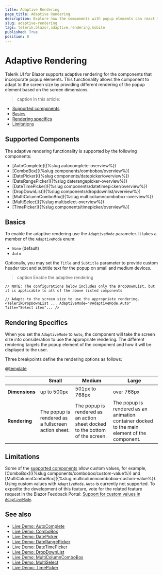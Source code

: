 ```yaml
---
title: Adaptive Rendering
page_title: Adaptive Rendering
description: Explore how the components with popup elements can react to the changes in the
slug: adaptive-rendering
tags: telerik,blazor,adaptive,rendering,mobile
published: True
position: 0
---
```


# Adaptive Rendering

Telerik UI for Blazor supports adaptive rendering for the components that incorporate popup elements. This functionality allows the component to adapt to the screen size by providing different rendering of the popup element based on the screen dimensions.

>caption In this article:

* [Supported components](#supported-components)
* [Basics](#basics)
* [Rendering specifics](#rendering-specifics)
* [Limitations](#limitations)

## Supported Components

The adaptive rendering functionality is supported by the following components:

* [AutoComplete]({%slug autocomplete-overview%})
* [ComboBox]({%slug components/combobox/overview%})
* [DatePicker]({%slug components/datepicker/overview%})
* [DateRangePicker]({%slug daterangepicker-overview%})
* [DateTimePicker]({%slug components/datetimepicker/overview%})
* [DropDownList]({%slug components/dropdownlist/overview%})
* [MultiColumnComboBox]({%slug multicolumncombobox-overview%})
* [MultiSelect]({%slug multiselect-overview%})
* [TimePicker]({%slug components/timepicker/overview%})

## Basics

To enable the adaptive rendering use the `AdaptiveMode` parameter. It takes a member of the `AdaptiveMode` enum:

* `None` (default)
* `Auto`

Optionally, you may set the `Title` and `Subtitle` parameter to provide custom header text and subtitle text for the popup on small and medium devices.

>caption Enable the adaptive rendering

````CSHTML
// NOTE: The configurations below includes only the DropDownList, but it is applicable to all of the above listed components

// Adapts to the screen size to use the appropriate rendering.
<TelerikDropDownList ... AdaptiveMode="@AdaptiveMode.Auto" Title="Select item"... />
````

## Rendering Specifics

When you set the `AdaptiveMode` to `Auto`, the component will take the screen size into consideration to use the appropriate rendering. The different rendering targets the popup element of the component and how it will be displayed to the user.

Three breakpoints define the rendering options as follows:

@[template](/_contentTemplates/common/parameters-table-styles.md#table-layout)

|| **Small** | **Medium** | **Large** |
|-------|-------|--------|-------|
**Dimensions** | up to 500px | 501px to 768px | over 768px |
**Rendering** | The popup is rendered as a fullscreen action sheet. | The popup is rendered as an action sheet docked to the bottom of the screen. | The popup is rendered as an animation container docked to the main element of the component. |

## Limitations

Some of the [supported components](#supported-components) allow custom values, for example, [ComboBox]({%slug components/combobox/custom-value%}) and [MultiColumnComboBox]({%slug multicolumncombobox-custom-value%}). Using custom values with `AdaptiveMode.Auto` is currently not supported. To expedite the development of this feature, vote for the related feature request in the Blazor Feedback Portal: [Support for custom values in `AdaptiveMode`](https://feedback.telerik.com/blazor/1611829-support-for-custom-values-in-adaptivemode).

## See also

* [Live Demo: AutoComplete](https://demos.telerik.com/blazor-ui/autocomplete/adaptive)
* [Live Demo: ComboBox](https://demos.telerik.com/blazor-ui/combobox/adaptive)
* [Live Demo: DatePicker](https://demos.telerik.com/blazor-ui/datepicker/adaptive)
* [Live Demo: DateRangePicker](https://demos.telerik.com/blazor-ui/daterangepicker/adaptive)
* [Live Demo: DateTimePicker](https://demos.telerik.com/blazor-ui/datetimepicker/adaptive)
* [Live Demo: DropDownList](https://demos.telerik.com/blazor-ui/dropdownlist/adaptive)
* [Live Demo: MultiColumnComboBox](https://demos.telerik.com/blazor-ui/multicolumncombobox/adaptive)
* [Live Demo: MultiSelect](https://demos.telerik.com/blazor-ui/multiselect/adaptive)
* [Live Demo: TimePicker](https://demos.telerik.com/blazor-ui/timepicker/adaptive)
